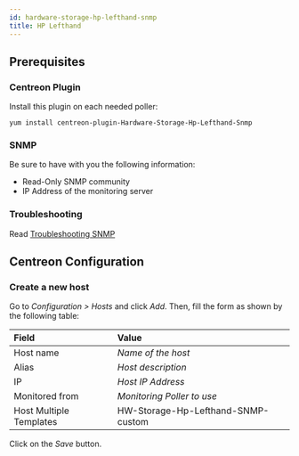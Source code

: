 ```yaml
---
id: hardware-storage-hp-lefthand-snmp
title: HP Lefthand
---
```


## Prerequisites

### Centreon Plugin

Install this plugin on each needed poller:

``` shell
yum install centreon-plugin-Hardware-Storage-Hp-Lefthand-Snmp
```

### SNMP

Be sure to have with you the following information:

  - Read-Only SNMP community
  - IP Address of the monitoring server

### Troubleshooting

Read [Troubleshooting
SNMP](../tutorials/troubleshooting-plugins.html#snmp-checks)

## Centreon Configuration

### Create a new host

Go to *Configuration \> Hosts* and click *Add*. Then, fill the form as shown by
the following table:

| Field                   | Value                              |
| :---------------------- | :--------------------------------- |
| Host name               | *Name of the host*                 |
| Alias                   | *Host description*                 |
| IP                      | *Host IP Address*                  |
| Monitored from          | *Monitoring Poller to use*         |
| Host Multiple Templates | HW-Storage-Hp-Lefthand-SNMP-custom |

Click on the *Save* button.
